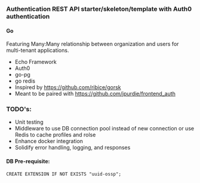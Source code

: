 ### Authentication REST API starter/skeleton/template with Auth0 authentication
#### Go

Featuring Many:Many relationship between organization and users for multi-tenant applications. 
- Echo Framework
- Auth0
- go-pg
- go redis
- Inspired by https://github.com/ribice/gorsk
- Meant to be paired with https://github.com/jpurdie/frontend_auth

### TODO's:
- Unit testing
- Middleware to use DB connection pool instead of new connection or use Redis to cache profiles and rolse
- Enhance docker integration
- Solidify error handling, logging, and responses

#### DB Pre-requisite:
`CREATE EXTENSION IF NOT EXISTS "uuid-ossp";`
